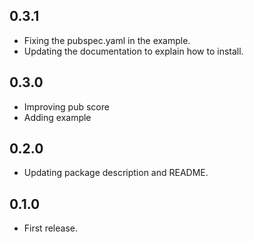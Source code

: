 ## 0.3.1

- Fixing the pubspec.yaml in the example.
- Updating the documentation to explain how to install.


## 0.3.0

- Improving pub score
- Adding example

## 0.2.0

- Updating package description and README.

## 0.1.0

- First release.
